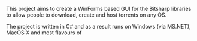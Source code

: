 This project aims to create a WinForms based GUI for the Bitsharp libraries to allow people to download, create and host torrents on any OS.

The project is written in C# and as a result runs on Windows (via MS.NET), MacOS X and most flavours of 